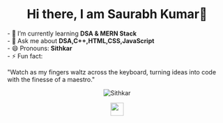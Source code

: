 

<!--
### Hi there 👋
**Saurabh-Sithkar/Saurabh-Sithkar** is a ✨ _special_ ✨ repository because its `README.md` (this file) appears on your GitHub profile.

Here are some ideas to get you started:

- 🔭 I’m currently working on ...
- 🌱 I’m currently learning ...
- 👯 I’m looking to collaborate on ...
- 🤔 I’m looking for help with ...
- 💬 Ask me about ...
- 📫 How to reach me: ...
- 😄 Pronouns: ...
- ⚡ Fun fact: ...
-->

<h1 align="center"> Hi there, I am Saurabh Kumar👋</h1>
- 🌱 I’m currently learning <strong>DSA & MERN Stack</strong><br>
- 💬 Ask me about <strong>DSA,C++,HTML,CSS,JavaScript</strong><br>
<!-- - 📫 How to reach me: <a " target="_blank"> Saurabh Kumar </a><br> -->
- 😄 Pronouns: <strong>Sithkar</strong><br>
- ⚡ Fun fact:<p>"Watch as my fingers waltz across the keyboard, turning ideas into code with the finesse of a maestro."</p>

<p align="center">
  <img src="https://github-readme-stats.vercel.app/api?username=Saurabh-Sithkar&show_icons=ture" alt="Sithkar"></p>




<p align="center">
  <a href="https://www.linkedin.com/in/saurabh-kumar-775065286/" target="_blank"><img src="https://cdn.jsdelivr.net/npm/simple-icons@3.0.1/icons/linkedin.svg" height="30" width="30" color="blue"></a>
